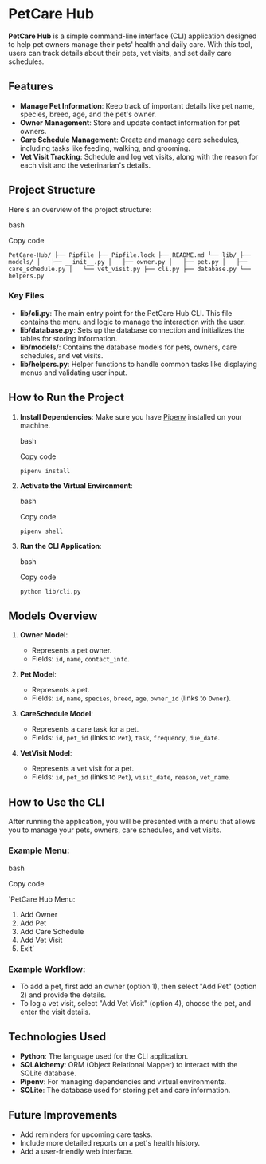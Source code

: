 PetCare Hub
===========

**PetCare Hub** is a simple command-line interface (CLI) application designed to help pet owners manage their pets' health and daily care. With this tool, users can track details about their pets, vet visits, and set daily care schedules.

Features
--------

-   **Manage Pet Information**: Keep track of important details like pet name, species, breed, age, and the pet's owner.
-   **Owner Management**: Store and update contact information for pet owners.
-   **Care Schedule Management**: Create and manage care schedules, including tasks like feeding, walking, and grooming.
-   **Vet Visit Tracking**: Schedule and log vet visits, along with the reason for each visit and the veterinarian's details.

Project Structure
-----------------

Here's an overview of the project structure:

bash

Copy code

`PetCare-Hub/
├── Pipfile
├── Pipfile.lock
├── README.md
└── lib/
    ├── models/
    │   ├── __init__.py
    │   ├── owner.py
    │   ├── pet.py
    │   ├── care_schedule.py
    │   └── vet_visit.py
    ├── cli.py
    ├── database.py
    └── helpers.py`

### Key Files

-   **lib/cli.py**: The main entry point for the PetCare Hub CLI. This file contains the menu and logic to manage the interaction with the user.
-   **lib/database.py**: Sets up the database connection and initializes the tables for storing information.
-   **lib/models/**: Contains the database models for pets, owners, care schedules, and vet visits.
-   **lib/helpers.py**: Helper functions to handle common tasks like displaying menus and validating user input.

How to Run the Project
----------------------

1.  **Install Dependencies**: Make sure you have [Pipenv](https://pipenv.pypa.io/en/latest/) installed on your machine.

    bash

    Copy code

    `pipenv install`

2.  **Activate the Virtual Environment**:

    bash

    Copy code

    `pipenv shell`

3.  **Run the CLI Application**:

    bash

    Copy code

    `python lib/cli.py`

Models Overview
---------------

1.  **Owner Model**:

    -   Represents a pet owner.
    -   Fields: `id`, `name`, `contact_info`.
2.  **Pet Model**:

    -   Represents a pet.
    -   Fields: `id`, `name`, `species`, `breed`, `age`, `owner_id` (links to `Owner`).
3.  **CareSchedule Model**:

    -   Represents a care task for a pet.
    -   Fields: `id`, `pet_id` (links to `Pet`), `task`, `frequency`, `due_date`.
4.  **VetVisit Model**:

    -   Represents a vet visit for a pet.
    -   Fields: `id`, `pet_id` (links to `Pet`), `visit_date`, `reason`, `vet_name`.

How to Use the CLI
------------------

After running the application, you will be presented with a menu that allows you to manage your pets, owners, care schedules, and vet visits.

### Example Menu:

bash

Copy code

`PetCare Hub Menu:
1. Add Owner
2. Add Pet
3. Add Care Schedule
4. Add Vet Visit
0. Exit`

### Example Workflow:

-   To add a pet, first add an owner (option 1), then select "Add Pet" (option 2) and provide the details.
-   To log a vet visit, select "Add Vet Visit" (option 4), choose the pet, and enter the visit details.

Technologies Used
-----------------

-   **Python**: The language used for the CLI application.
-   **SQLAlchemy**: ORM (Object Relational Mapper) to interact with the SQLite database.
-   **Pipenv**: For managing dependencies and virtual environments.
-   **SQLite**: The database used for storing pet and care information.

Future Improvements
-------------------

-   Add reminders for upcoming care tasks.
-   Include more detailed reports on a pet's health history.
-   Add a user-friendly web interface.